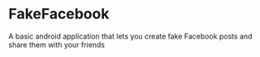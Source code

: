 # FakeFacebook
A basic android application that lets you create fake Facebook posts and share them with your friends
